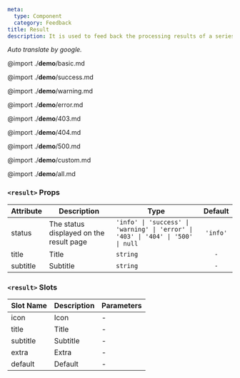 ```yaml
meta:
  type: Component
  category: Feedback
title: Result
description: It is used to feed back the processing results of a series of operation tasks. It is used when there are important operations that need to inform the user of the processing results and the feedback content is more complicated.
```

*Auto translate by google.*

@import ./__demo__/basic.md

@import ./__demo__/success.md

@import ./__demo__/warning.md

@import ./__demo__/error.md

@import ./__demo__/403.md

@import ./__demo__/404.md

@import ./__demo__/500.md

@import ./__demo__/custom.md


@import ./__demo__/all.md


### `<result>` Props

|Attribute|Description|Type|Default|
|---|---|---|:---:|
|status|The status displayed on the result page|`'info' \| 'success' \| 'warning' \| 'error' \| '403' \| '404' \| '500' \| null`|`'info'`|
|title|Title|`string`|`-`|
|subtitle|Subtitle|`string`|`-`|
### `<result>` Slots

|Slot Name|Description|Parameters|
|---|---|---|
|icon|Icon|-|
|title|Title|-|
|subtitle|Subtitle|-|
|extra|Extra|-|
|default|Default|-|


